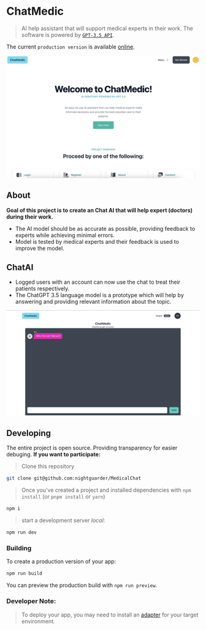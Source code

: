 # ChatMedic

> AI help assistant that will support medical experts in their work.
> The software is powered by [`GPT-3.5 API`](https://platform.openai.com/docs/models/gpt-3-5).

The current `production version` is available [online](https://chat-medic.vercel.app/).

![main page](src/lib/img/main_page.png)

## About

**Goal of this project is to create an Chat AI that will help expert (doctors) during their work.**

- The AI model should be as accurate as possible, providing feedback to experts while achieving minimal errors.
- Model is tested by medical experts and their feedback is used to improve the model.

## ChatAI
- Logged users with an account can now use the chat to treat their patients respectively. 
- The ChatGPT 3.5 language model is a prototype which will help by answering and providing relevant information about the topic.

![chat-ai](src/lib/img/chat_ai.png)
## Developing

The entire project is open source. Providing transparency for easier debuging.
**If you want to participate:**

> Clone this repository

```bash
git clone git@github.com:nightguarder/MedicalChat
```

> Once you've created a project and installed dependencies with `npm install` (or `pnpm install` or `yarn`)

```bash
npm i
```

> start a development server _local_:

```bash
npm run dev
```

### Building

To create a production version of your app:

```bash
npm run build
```

You can preview the production build with `npm run preview`.

### Developer Note:

> To deploy your app, you may need to install an [adapter](https://kit.svelte.dev/docs/adapters) for your target environment.
